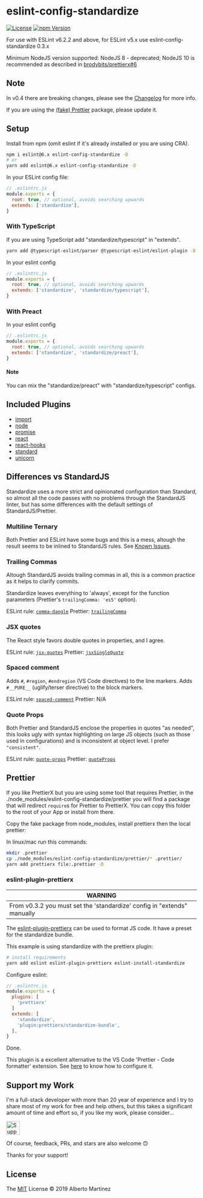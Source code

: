 # eslint-config-standardize

[![License][license-badge]][license-url]
[![npm Version][npm-badge]][npm-url]

For use with ESLint v6.2.2 and above, for ESLint v5.x use eslint-config-standardize 0.3.x

Minimum NodeJS version supported: NodeJS 8 - deprecated; NodeJS 10 is recommended as described in [brodybits/prettierx#6](https://github.com/brodybits/prettierx/issues/6)

## Note

In v0.4 there are breaking changes, please see the [Changelog](CHANGELOG.md) for more info.

If you are using the [(fake) Prettier](#prettier) package, please update it.

## Setup

Install from npm (omit eslint if it's already installed or you are using CRA).

```sh
npm i eslint@6.x eslint-config-standardize -D
# or
yarn add eslint@6.x eslint-config-standardize -D
```

In your ESLint config file:

```js
// .eslintrc.js
module.exports = {
  root: true, // optional, avoids searching upwards
  extends: ['standardize'],
}
```

### With TypeScript

If you are using TypeScript add "standardize/typescript" in "extends".

```bash
yarn add @typescript-eslint/parser @typescript-eslint/eslint-plugin -D
```

In your eslint config

```js
// .eslintrc.js
module.exports = {
  root: true, // optional, avoids searching upwards
  extends: ['standardize', 'standardize/typescript'],
}
```

### With Preact

In your eslint config

```js
// .eslintrc.js
module.exports = {
  root: true, // optional, avoids searching upwards
  extends: ['standardize', 'standardize/preact'],
}
```

#### Note

You can mix the "standardize/preact" with "standardize/typescript" configs.

## Included Plugins

- [import](https://www.npmjs.com/package/eslint-plugin-import)
- [node](https://www.npmjs.com/package/eslint-plugin-node)
- [promise](https://www.npmjs.com/package/eslint-plugin-promise)
- [react](https://www.npmjs.com/package/eslint-plugin-react)
- [react-hooks](https://www.npmjs.com/package/eslint-plugin-react-hooks)
- [standard](https://www.npmjs.com/package/eslint-plugin-standard)
- [unicorn](https://www.npmjs.com/package/eslint-plugin-unicorn)

## Differences vs StandardJS

Standardize uses a more strict and opinionated configuration than Standard, so almost all the code passes with no problems through the StandardJS linter, but has some differences with the default settings of StandardJS/Prettier.

### Multiline Ternary

Both Prettier and ESLint have some bugs and this is a mess, altough the result seems to be inlined to StandardJS rules. See [Known Issues](#known-issues).

### Trailing Commas

Altough StandardJS avoids trailing commas in all, this is a common practice as it helps to clarify commits.

Standardize leaves everything to 'always', except for the function parameters (Prettier's `trailingComma: 'es5'` option).

ESLint rule: [`comma-dangle`](https://eslint.org/docs/rules/comma-dangle)
Prettier: [`trailingComma`](https://prettier.io/docs/en/options.html#trailing-commas)

### JSX quotes

The React style favors double quotes in properties, and I agree.

ESLint rule: [`jsx-quotes`](https://eslint.org/docs/rules/jsx-quotes)
Prettier: [`jsxSingleQuote`](https://prettier.io/docs/en/options.html#jsx-quotes)

### Spaced comment

Adds `#`, `#region`, `#endregion` (VS Code directives) to the line markers.
Adds `#__PURE__` (uglify/terser directive) to the block markers.

ESLint rule: [`spaced-comment`](https://eslint.org/docs/rules/spaced-comment)
Prettier: N/A

### Quote Props

Both Prettier and StandardJS enclose the properties in quotes "as needed", this looks ugly with syntax highlighting on large JS objects (such as those used in configurations) and is inconsistent at object level. I prefer `"consistent"`.

ESLint rule: [`quote-props`](https://eslint.org/docs/rules/quote-props)
Prettier: [`quoteProps`](https://prettier.io/docs/en/options.html#quote-props)

## Prettier

If you like PrettierX but you are using some tool that requires Prettier, in the ./node_modules/eslint-config-standardize/prettier you will find a package that will redirect `require`s for Prettier to PrettierX. You can copy this folder to the root of your App or install from there.

Copy the fake package from node_modules, install prettierx then the local prettier:

In linux/mac run this commands:

```sh
mkdir .prettier
cp ./node_modules/eslint-config-standardize/prettier/* .prettier/
yarn add prettierx file:.prettier -D
```

### eslint-plugin-prettierx

| WARNING                                                                 |
| ----------------------------------------------------------------------- |
| From v0.3.2 you must set the 'standardize' config in "extends" manually |

The [eslint-plugin-prettierx](https://github.com/aMarCruz/eslint-plugin-prettierx) can be used to format JS code. It have a preset for the standardize bundle.

This example is using standardize with the prettierx plugin:

```bash
# install requirements
yarn add eslint eslint-plugin-prettierx eslint-install-standardize
```

Configure eslint:

```js
// .eslintrc.js
module.exports = {
  plugins: [
    'prettierx'
  ]
  extends: [
    'standardize',
    'plugin:prettierx/standardize-bundle',
  ],
}
```

Done.

This plugin is a excellent alternative to the VS Code 'Prettier - Code formatter' extension. See [here](https://github.com/aMarCruz/eslint-plugin-prettierx#vs-code-eslint) to know how to configure it.

## Support my Work

I'm a full-stack developer with more than 20 year of experience and I try to share most of my work for free and help others, but this takes a significant amount of time and effort so, if you like my work, please consider...

[<img src="https://amarcruz.github.io/images/kofi_blue.png" height="36" title="Support Me on Ko-fi" />][kofi-url]

Of course, feedback, PRs, and stars are also welcome 🙃

Thanks for your support!

## License

The [MIT](LICENSE) License &copy; 2019 Alberto Martínez

[license-badge]: https://img.shields.io/badge/license-MIT-blue.svg?style=flat
[license-url]: https://github.com/aMarCruz/eslint-config-standardize/blob/master/LICENSE
[npm-badge]: https://img.shields.io/npm/v/eslint-config-standardize.svg
[npm-url]: https://www.npmjs.com/package/eslint-config-standardize
[kofi-url]: https://ko-fi.com/C0C7LF7I
